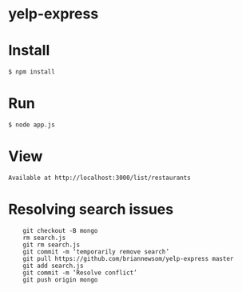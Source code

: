 # yelp-express

# Install

    $ npm install


# Run

    $ node app.js

# View
    Available at http://localhost:3000/list/restaurants

# Resolving search issues
```
    git checkout -B mongo
    rm search.js
    git rm search.js
    git commit -m ‘temporarily remove search’
    git pull https://github.com/briannewsom/yelp-express master
    git add search.js
    git commit -m ‘Resolve conflict’
    git push origin mongo
```
